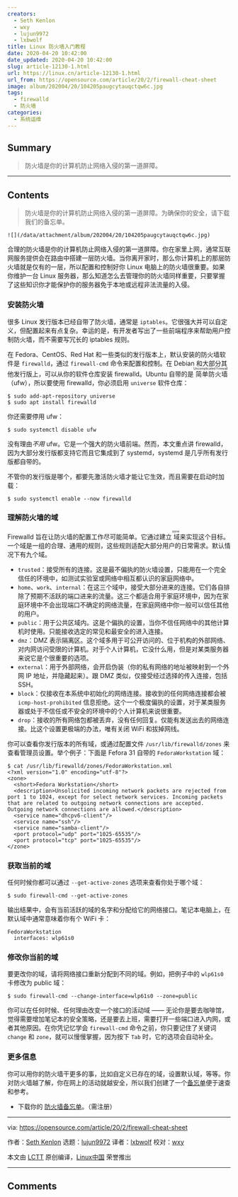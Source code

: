 ```yaml
---
creators:
  - Seth Kenlon
  - wxy
  - lujun9972
  - lxbwolf
title: Linux 防火墙入门教程
date: 2020-04-20 10:42:00
date_updated: 2020-04-20 10:42:00
slug: article-12130-1.html
url: https://linux.cn/article-12130-1.html
url_from: https://opensource.com/article/20/2/firewall-cheat-sheet
image: album/202004/20/104205paugcytauqctqw6c.jpg
tags:
  - firewalld
  - 防火墙
categories:
  - 系统运维
---
```


## Summary

> 防火墙是你的计算机防止网络入侵的第一道屏障。

***

<!-- more -->

## Contents

> 
> 防火墙是你的计算机防止网络入侵的第一道屏障。为确保你的安全，请下载我们的备忘单。
> 
> 
> 

`![](/data/attachment/album/202004/20/104205paugcytauqctqw6c.jpg)`

合理的防火墙是你的计算机防止网络入侵的第一道屏障。你在家里上网，通常互联网服务提供会在路由中搭建一层防火墙。当你离开家时，那么你计算机上的那层防火墙就是仅有的一层，所以配置和控制好你 Linux 电脑上的防火墙很重要。如果你维护一台 Linux 服务器，那么知道怎么去管理你的防火墙同样重要，只要掌握了这些知识你才能保护你的服务器免于本地或远程非法流量的入侵。

### 安装防火墙

很多 Linux 发行版本已经自带了防火墙，通常是 `iptables`。它很强大并可以自定义，但配置起来有点复杂。幸运的是，有开发者写出了一些前端程序来帮助用户控制防火墙，而不需要写冗长的 iptables 规则。

在 Fedora、CentOS、Red Hat 和一些类似的发行版本上，默认安装的防火墙软件是 `firewalld`，通过 `firewall-cmd` 命令来配置和控制。在 Debian 和大部分其他发行版上，可以从你的软件仓库安装 firewalld。Ubuntu 自带的是<ruby> 简单防火墙 <rt>  Uncomplicated Firewall </rt></ruby>（ufw），所以要使用 firewalld，你必须启用 `universe` 软件仓库：

```shell
$ sudo add-apt-repository universe
$ sudo apt install firewalld
```

你还需要停用 ufw：

```shell
$ sudo systemctl disable ufw
```

没有理由*不用* ufw。它是一个强大的防火墙前端。然而，本文重点讲 firewalld，因为大部分发行版都支持它而且它集成到了 systemd，systemd 是几乎所有发行版都自带的。

不管你的发行版是哪个，都要先激活防火墙才能让它生效，而且需要在启动时加载：

```shell
$ sudo systemctl enable --now firewalld
```

### 理解防火墙的域

Firewalld 旨在让防火墙的配置工作尽可能简单。它通过建立<ruby> 域 <rt>  zone </rt></ruby>来实现这个目标。一个域是一组的合理、通用的规则，这些规则适配大部分用户的日常需求。默认情况下有九个域。

* `trusted`：接受所有的连接。这是最不偏执的防火墙设置，只能用在一个完全信任的环境中，如测试实验室或网络中相互都认识的家庭网络中。
* `home`、`work`、`internal`：在这三个域中，接受大部分进来的连接。它们各自排除了预期不活跃的端口进来的流量。这三个都适合用于家庭环境中，因为在家庭环境中不会出现端口不确定的网络流量，在家庭网络中你一般可以信任其他的用户。
* `public`：用于公共区域内。这是个偏执的设置，当你不信任网络中的其他计算机时使用。只能接收选定的常见和最安全的进入连接。
* `dmz`：DMZ 表示隔离区。这个域多用于可公开访问的、位于机构的外部网络、对内网访问受限的计算机。对于个人计算机，它没什么用，但是对某类服务器来说它是个很重要的选项。
* `external`：用于外部网络，会开启伪装（你的私有网络的地址被映射到一个外网 IP 地址，并隐藏起来）。跟 DMZ 类似，仅接受经过选择的传入连接，包括 SSH。
* `block`：仅接收在本系统中初始化的网络连接。接收到的任何网络连接都会被 `icmp-host-prohibited` 信息拒绝。这个一个极度偏执的设置，对于某类服务器或处于不信任或不安全的环境中的个人计算机来说很重要。
* `drop`：接收的所有网络包都被丢弃，没有任何回复。仅能有发送出去的网络连接。比这个设置更极端的办法，唯有关闭 WiFi 和拔掉网线。

你可以查看你发行版本的所有域，或通过配置文件 `/usr/lib/firewalld/zones` 来查看管理员设置。举个例子：下面是 Fefora 31 自带的 `FedoraWorkstation` 域：

```shell
$ cat /usr/lib/firewalld/zones/FedoraWorkstation.xml
<?xml version="1.0" encoding="utf-8"?>
<zone>
  <short>Fedora Workstation</short>
  <description>Unsolicited incoming network packets are rejected from port 1 to 1024, except for select network services. Incoming packets that are related to outgoing network connections are accepted. Outgoing network connections are allowed.</description>
  <service name="dhcpv6-client"/>
  <service name="ssh"/>
  <service name="samba-client"/>
  <port protocol="udp" port="1025-65535"/>
  <port protocol="tcp" port="1025-65535"/>
</zone>
```

### 获取当前的域

任何时候你都可以通过 `--get-active-zones` 选项来查看你处于哪个域：

```shell
$ sudo firewall-cmd --get-active-zones
```

输出结果中，会有当前活跃的域的名字和分配给它的网络接口。笔记本电脑上，在默认域中通常意味着你有个 WiFi 卡：

```shell
FedoraWorkstation
  interfaces: wlp61s0
```

### 修改你当前的域

要更改你的域，请将网络接口重新分配到不同的域。例如，把例子中的 `wlp61s0` 卡修改为 public 域：

```shell
$ sudo firewall-cmd --change-interface=wlp61s0 --zone=public
```

你可以在任何时候、任何理由改变一个接口的活动域 —— 无论你是要去咖啡馆，觉得需要增加笔记本的安全策略，还是要去上班，需要打开一些端口进入内网，或者其他原因。在你凭记忆学会 `firewall-cmd` 命令之前，你只要记住了关键词 `change` 和 `zone`，就可以慢慢掌握，因为按下 `Tab` 时，它的选项会自动补全。

### 更多信息

你可以用你的防火墙干更多的事，比如自定义已存在的域，设置默认域，等等。你对防火墙越了解，你在网上的活动就越安全，所以我们创建了一个[备忘单](https://opensource.com/downloads/firewall-cmd-cheat-sheet)便于速查和参考。

* 下载你的 [防火墙备忘单](https://opensource.com/downloads/firewall-cmd-cheat-sheet)。（需注册）

---

via: <https://opensource.com/article/20/2/firewall-cheat-sheet>

作者：[Seth Kenlon](https://opensource.com/users/seth) 选题：[lujun9972](https://github.com/lujun9972) 译者：[lxbwolf](https://github.com/lxbwolf) 校对：[wxy](https://github.com/wxy)

本文由 [LCTT](https://github.com/LCTT/TranslateProject) 原创编译，[Linux中国](https://linux.cn/) 荣誉推出

***

## Comments
